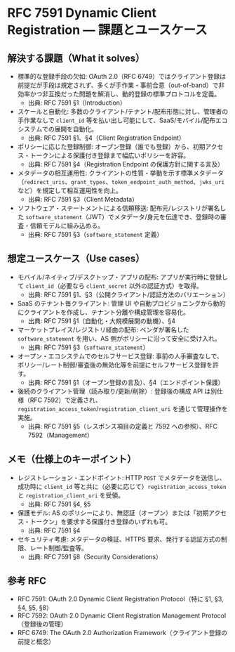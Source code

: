 # RFC 7591 Dynamic Client Registration — 課題とユースケース

## 解決する課題（What it solves）
- 標準的な登録手段の欠如: OAuth 2.0（RFC 6749）ではクライアント登録は前提だが手段は規定されず、多くが手作業・事前合意（out-of-band）で非効率かつ非互換だった問題を解消し、動的登録の標準プロトコルを定義。
  - 出典: RFC 7591 §1（Introduction）
- スケールと自動化: 多数のクライアント/テナント/配布形態に対し、管理者の手作業なしで `client_id` 等を払い出し可能にして、SaaS/モバイル/配布エコシステムでの展開を自動化。
  - 出典: RFC 7591 §1、§4（Client Registration Endpoint）
- ポリシーに応じた登録制御: オープン登録（誰でも登録）から、初期アクセス・トークンによる保護付き登録まで幅広いポリシーを許容。
  - 出典: RFC 7591 §4（Registration Endpoint の保護方針に関する言及）
- メタデータの相互運用性: クライアントの性質・挙動を示す標準メタデータ（`redirect_uris`、`grant_types`、`token_endpoint_auth_method`、`jwks_uri` など）を規定して相互運用性を向上。
  - 出典: RFC 7591 §3（Client Metadata）
- ソフトウェア・ステートメントによる信頼移送: 配布元/レジストリが署名した `software_statement`（JWT）でメタデータ/身元を伝達でき、登録時の審査・信頼モデルに組み込める。
  - 出典: RFC 7591 §3（`software_statement` 定義）

## 想定ユースケース（Use cases）
- モバイル/ネイティブ/デスクトップ・アプリの配布: アプリが実行時に登録して `client_id`（必要なら `client_secret` 以外の認証方式）を取得。
  - 出典: RFC 7591 §1、§3（公開クライアント/認証方法のバリエーション）
- SaaS のテナント毎クライアント: 管理 UI や自動プロビジョニングから動的にクライアントを作成し、テナント分離や構成管理を容易化。
  - 出典: RFC 7591 §1（自動化・大規模展開の動機）、§4
- マーケットプレイス/レジストリ経由の配布: ベンダが署名した `software_statement` を用い、AS 側がポリシーに沿って安全に受け入れ。
  - 出典: RFC 7591 §3（`software_statement`）
- オープン・エコシステムでのセルフサービス登録: 事前の人手審査なしで、ポリシー/レート制御/審査後の無効化等を前提にセルフサービス登録を許す。
  - 出典: RFC 7591 §1（オープン登録の言及）、§4（エンドポイント保護）
- 後続のクライアント管理（読み取り/更新/削除）: 登録後の構成 API は別仕様（RFC 7592）で定義され、`registration_access_token`/`registration_client_uri` を通じて管理操作を実施。
  - 出典: RFC 7591 §5（レスポンス項目の定義と 7592 への参照）、RFC 7592（Management）

## メモ（仕様上のキーポイント）
- レジストレーション・エンドポイント: HTTP `POST` でメタデータを送信し、成功時に `client_id` 等と共に（必要に応じて）`registration_access_token` と `registration_client_uri` を受領。
  - 出典: RFC 7591 §4, §5
- 保護モデル: AS のポリシーにより、無認証（オープン）または「初期アクセス・トークン」を要求する保護付き登録のいずれも可。
  - 出典: RFC 7591 §4
- セキュリティ考慮: メタデータの検証、HTTPS 要求、発行する認証方式の制限、レート制御/監査等。
  - 出典: RFC 7591 §8（Security Considerations）

## 参考 RFC
- RFC 7591: OAuth 2.0 Dynamic Client Registration Protocol（特に §1, §3, §4, §5, §8）
- RFC 7592: OAuth 2.0 Dynamic Client Registration Management Protocol（登録後の管理）
- RFC 6749: The OAuth 2.0 Authorization Framework（クライアント登録の前提と概念）
